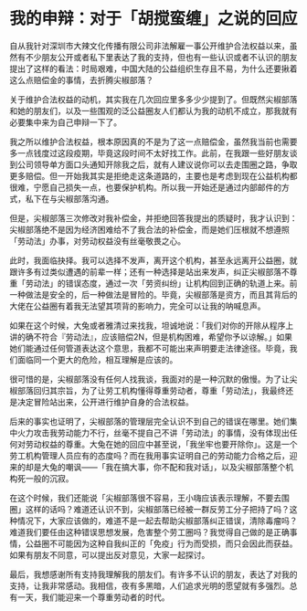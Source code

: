 # 我的申辩：对于「胡搅蛮缠」之说的回应


自从我针对深圳市大辣文化传播有限公司非法解雇一事公开维护合法权益以来，虽然有不少朋友公开或者私下里表达了我的支持，但也有一些认识或者不认识的朋友提出了这样的看法：时局艰难，中国大陆的公益组织生存且不易，为什么还要揪着这么点赔偿金的事情，去折腾尖椒部落？

关于维护合法权益的动机，其实我在几次回应里多多少少提到了。但既然尖椒部落和她的朋友们，以及一些围观的泛公益圈友人们都认为我的动机不成立，那我就有必要集中来为自己申辩一下了。

我之所以维护合法权益，根本原因真的不是为了这一点赔偿金，虽然我当前也需要多一点钱度过这段疫期，毕竟这段时间不太好找工作。此前，在我跟一些好朋友谈到公司领导单方面口头通知开除我之后，就有人建议说你可以去走围圈之路，争取更多赔偿。但一开始我其实是拒绝走这条道路的，主要也是考虑到现在公益机构都很难，宁愿自己损失一点，也要保护机构。所以我一开始还是通过内部邮件的方式，私下在与尖椒部落沟通。

但是，尖椒部落三次修改对我补偿金，并拒绝回答我提出的质疑时，我才认识到：尖椒部落绝不是因为经济困难给不了我合法的补偿金，而是她们压根就不想遵照「劳动法」办事，对劳动权益没有丝毫敬畏之心。

此时，我面临抉择。我可以选择不发声，离开这个机构，甚至永远离开公益圈，就跟许多有过类似遭遇的前辈一样；还有一种选择是站出来发声，纠正尖椒部落不尊重「劳动法」的错误态度，通过一次「劳资纠纷」让机构回到正确的轨道上来。前一种做法是安全的，后一种做法是冒险的。毕竟，尖椒部落是资方，而且其背后的大佬在公益圈有着我无法望其项背的影响力，完全可以让我的呐喊息声。

如果在这个时候，大兔或者雅清过来找我，坦诚地说：「我们对你的开除从程序上讲的确不符合『劳动法』，应该赔偿2N，但是机构困难，希望你予以谅解。」如果她们能通过任何管道表达这个意思，我都不可能出来声明要走法律途径。毕竟，我们面临同一个更大的危险，相互理解是应该的。

很可惜的是，尖椒部落没有任何人找我谈，我面对的是一种沉默的傲慢。为了让尖椒部落回归其宗旨，为了让劳工机构懂得尊重劳动者，尊重「劳动法」，我最终还是决定冒险站出来，公开进行维护自身的合法权益。

后来的事实也证明了，尖椒部落的管理层完全认识不到自己的错误在哪里。她们集中火力攻击我劳动能力不行，丝毫不提自己不讲「劳动法」的事情，没有体现出任何对劳动权益的尊重。大兔在她的回应中甚至说，「我坐牢也要开除你」。这是一个劳工机构管理人员应有的态度吗？而在我用事实证明自己的劳动能力合格之后，迎来的却是大兔的嘲讽——「我在搞大事，你不配和我对话」，以及尖椒部落整个机构死一般的沉寂。

在这个时候，我们还能说「尖椒部落很不容易，王小嗨应该表示理解，不要去围圈」这样的话吗？难道还认识不到，尖椒部落已经被一群反劳工分子把持了吗？这种情况下，大家应该做的，难道不是一起去帮助尖椒部落纠正错误，清除毒瘤吗？难道我们要任由这种错误思想发展，危害整个劳工圈吗？我觉得自己做的是正确事情，公益圈不可能因为这种自我纠正的「免疫」行为而受损，而只会因此而获益。如果有朋友不同意，可以提出反对意见，大家一起探讨。

最后，我想感谢所有支持我理解我的朋友们。有许多不认识的朋友，表达了对我的支持，让我非常感动。我相信，夜有多黑暗，人们追求光明的愿望就有多强烈。总有一天，我们能迎来一个尊重劳动者的时代。
